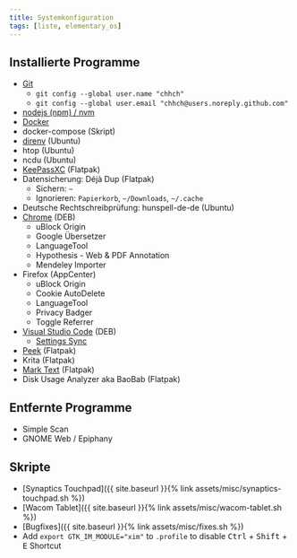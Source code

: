 ```yaml
---
title: Systemkonfiguration
tags: [liste, elementary_os]
---
```


## Installierte Programme

- [Git](https://git-scm.com/download/linux)
  - `git config --global user.name "chhch"`
  - `git config --global user.email "chhch@users.noreply.github.com"`
- [nodejs (npm) / nvm](https://docs.npmjs.com/downloading-and-installing-node-js-and-npm#using-a-node-version-manager-to-install-nodejs-and-npm)
- [Docker](https://docs.docker.com/engine/installation/linux/docker-ce/ubuntu/)
- docker-compose (Skript)
- [direnv](https://github.com/direnv/direnv) (Ubuntu)
- htop (Ubuntu)
- ncdu (Ubuntu)
- [KeePassXC](https://launchpad.net/~phoerious/+archive/ubuntu/keepassxc) (Flatpak)
- Datensicherung: Déjà Dup (Flatpak)
  - Sichern: `~`
  - Ignorieren: `Papierkorb`, `~/Downloads`, `~/.cache`
- Deutsche Rechtschreibprüfung: hunspell-de-de (Ubuntu)
- [Chrome](https://www.google.com/intl/de/chrome/browser/desktop/index.html) (DEB)
  - uBlock Origin
  - Google Übersetzer
  - LanguageTool
  - Hypothesis - Web & PDF Annotation
  - Mendeley Importer
- Firefox (AppCenter)
  - uBlock Origin
  - Cookie AutoDelete
  - LanguageTool
  - Privacy Badger
  - Toggle Referrer
- [Visual Studio Code](https://code.visualstudio.com/Download) (DEB)
  - [Settings Sync](https://github.com/shanalikhan/code-settings-sync)
- [Peek](https://code.launchpad.net/~peek-developers/+archive/ubuntu/stable) (Flatpak)
- Krita (Flatpak)
- [Mark Text](https://marktext.app/) (Flatpak)
- Disk Usage Analyzer aka BaoBab (Flatpak)

## Entfernte Programme

- Simple Scan
- GNOME Web / Epiphany

## Skripte

- [Synaptics Touchpad]({{ site.baseurl }}{% link assets/misc/synaptics-touchpad.sh %})
- [Wacom Tablet]({{ site.baseurl }}{% link assets/misc/wacom-tablet.sh %})
- [Bugfixes]({{ site.baseurl }}{% link assets/misc/fixes.sh %})
- Add `export GTK_IM_MODULE="xim"` to `.profile` to disable <kbd>Ctrl</kbd> + <kbd>Shift</kbd> + <kbd>E</kbd> Shortcut
